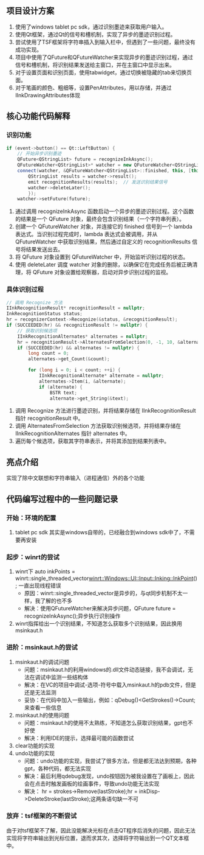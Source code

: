 ## 项目设计方案
1. 使用了windows tablet pc sdk，通过识别墨迹来获取用户输入。
2. 使用Qt框架，通过Qt的信号和槽机制，实现了异步的墨迹识别过程。
3. 尝试使用了TSF框架将字符串插入到输入栏中，但遇到了一些问题，最终没有成功实现。
4. 项目中使用了QFuture和QFutureWatcher来实现异步的墨迹识别过程，通过信号和槽机制，将识别结果发送给主窗口，并在主窗口中显示出来。
5. 对于设置页面和识别页面，使用tabwidget，通过切换被隐藏的tab来切换页面。
6. 对于笔画的颜色、粗细等，设置PenAttributes，用以存储，并通过IInkDrawingAttributes体现
## 核心功能代码解释
### 识别功能
``` cpp
if (event->button() == Qt::LeftButton) {
    // 开始异步识别墨迹
    QFuture<QStringList> future = recognizeInkAsync();
    QFutureWatcher<QStringList>* watcher = new QFutureWatcher<QStringList>(this);
    connect(watcher, &QFutureWatcher<QStringList>::finished, this, [this, watcher]() {
        QStringList results = watcher->result();
        emit recognitionResults(results);  // 发送识别结果信号
        watcher->deleteLater();
        });
    watcher->setFuture(future);
```
1. 通过调用 recognizeInkAsync 函数启动一个异步的墨迹识别过程。这个函数的结果是一个 QFuture 对象，最终会包含识别结果（一个字符串列表）。
2. 创建一个 QFutureWatcher 对象，并连接它的 finished 信号到一个 lambda 表达式。当识别过程完成时，lambda 表达式会被调用，并从 QFutureWatcher 中获取识别结果，然后通过自定义的 recognitionResults 信号将结果发送出去。
3. 将 QFuture 对象设置到 QFutureWatcher 中，开始监听识别过程的状态。
4. 使用 deleteLater 调度 watcher 对象的删除，以确保它在完成任务后被正确清理，将 QFuture 对象设置给观察器，启动对异步识别过程的监视。
### 具体识别过程
```cpp
// 调用 Recognize 方法
IInkRecognitionResult* recognitionResult = nullptr;
InkRecognitionStatus status;
hr = recognizerContext->Recognize(&status, &recognitionResult);
if (SUCCEEDED(hr) && recognitionResult != nullptr) {
    // 获取识别候选项
    IInkRecognitionAlternates* alternates = nullptr;
    hr = recognitionResult->AlternatesFromSelection(0, -1, 10, &alternates);
    if (SUCCEEDED(hr) && alternates != nullptr) {
        long count = 0;
        alternates->get_Count(&count);

        for (long i = 0; i < count; ++i) {
            IInkRecognitionAlternate* alternate = nullptr;
            alternates->Item(i, &alternate);
            if (alternate) {
                BSTR text;
                alternate->get_String(&text);
```
1. 调用 Recognize 方法进行墨迹识别，并将结果存储在 IInkRecognitionResult 指针 recognitionResult 中。
2. 调用 AlternatesFromSelection 方法获取识别候选项，并将结果存储在 IInkRecognitionAlternates 指针 alternates 中。
3. 遍历每个候选项，获取其字符串表示，并将其添加到结果列表中。
## 亮点介绍
实现了除中文联想和字符串输入（进程通信）外的各个功能
## 代码编写过程中的一些问题记录
### 开始：环境的配置
1. tablet pc sdk 其实是windows自带的，已经融合到windows sdk中了，不需要再安装
### 起步：winrt的尝试
1. winrt下 auto inkPoints = winrt::single_threaded_vector<winrt::Windows::UI::Input::Inking::InkPoint>(); 一直出现线程错误
    - 原因：winrt::single_threaded_vector是异步的，与qt同步机制不太一样，我了解的也不多
    - 解决：使用QFutureWatcher来解决异步问题，QFuture<QString> future = recognizeInkAsync();异步执行识别操作
2. winrt指挥给出一个识别结果，不知道怎么获取多个识别结果，因此换用msinkaut.h
### 进阶：msinkaut.h的尝试
1. msinkaut.h的调试问题
    - 问题：msinkaut.h的利用windows的.dll文件动态链接，我不会调试，无法在调试中监测一些结构体
    - 解决：在VC的项目中调试-选项-符号中载入msinkaut.h的pdb文件，但是还是无法监测
    - 妥协：在代码中加入一些输出，例如：qDebug()<<inkDisp->GetStrokes()->Count;来查看一些信息
2. msinkaut.h的使用问题
    - 问题：msinkaut.h的使用不太熟练，不知道怎么获取识别结果，gpt也不好使
    - 解决：利用IDE的提示，选择最可能的函数尝试
3. clear功能的实现
4. undo功能的实现
    - 问题：undo功能的实现，我尝试了很多方法，但是都无法达到预期，各种gpt，各种代码，都无法实现
    - 解决：最后利用qdebug发现，undo按钮因为被我设置在了画板上，因此会在点击时触发画板的绘画事件，导致undo功能无法实现
    - 解决：        hr = strokes->Remove(lastStroke);hr = inkDisp->DeleteStroke(lastStroke);这两条语句缺一不可
### 放弃：tsf框架的不断尝试
由于对tsf框架不了解，因此没能解决光标在点击QT程序后消失的问题，因此无法实现将字符串输出到光标位置，退而求其次，选择将字符输出到一个QT文本框中。
